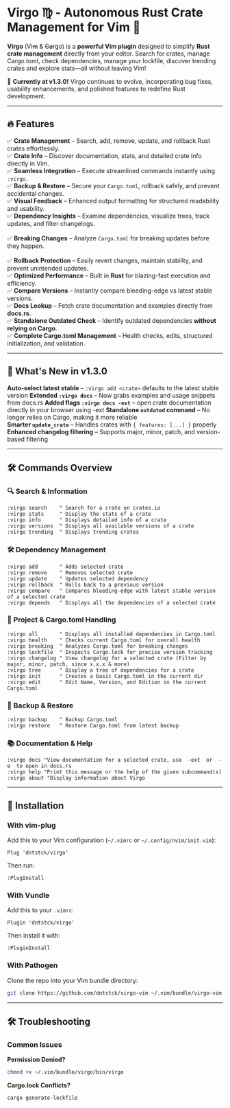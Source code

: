 # **Virgo ♍︎ - Autonomous Rust Crate Management for Vim 🦀**

**Virgo** (Vi~~m~~ & ~~Ca~~rgo) is a **powerful Vim plugin** designed to simplify **Rust crate management** directly from your editor. Search for crates, manage Cargo.toml, check dependencies,
 manage your lockfile, discover trending crates and explore stats—all without leaving Vim!  

🚀 **Currently at v1.3.0!** Virgo continues to evolve, incorporating bug fixes, usability enhancements, and polished features to redefine Rust development.  

---
## 🔥 Features  
✅ **Crate Management** – Search, add, remove, update, and rollback Rust crates effortlessly.<br>
✅ **Crate Info** – Discover documentation, stats, and detailed crate info directly in Vim.<br>
✅ **Seamless Integration** – Execute streamlined commands instantly using `:virgo`.<br>
✅ **Backup & Restore** – Secure your `Cargo.toml`, rollback safely, and prevent accidental changes.<br>
✅ **Visual Feedback** – Enhanced output formatting for structured readability and usability.<br> 
✅ **Dependency Insights** – Examine dependencies, visualize trees, track updates, and filter changelogs.<br>  
✅ **Breaking Changes** – Analyze `Cargo.toml` for breaking updates before they happen.<br>  
✅ **Rollback Protection** – Easily revert changes, maintain stability, and prevent unintended updates.<br>
✅ **Optimized Performance** – Built in **Rust** for blazing-fast execution and efficiency.<br>
✅ **Compare Versions** – Instantly compare bleeding-edge vs latest stable versions.<br>
✅ **Docs Lookup** – Fetch crate documentation and examples directly from **docs.rs**.<br>
✅ **Standalone Outdated Check** – Identify outdated dependencies **without relying on Cargo**.<br>
✅ **Complete Cargo.toml Management** – Health checks, edits, structured initialization, and validation.<br>

---

## 🚀 What's New in v1.3.0  

 **Auto-select latest stable** – `:virgo add <crate>` defaults to the latest stable version 
 **Extended `:virgo docs`** – Now grabs examples and usage snippets from docs.rs 
 **Added flags `:virgo docs -ext`** – open crate documentation directly in your browser using -ext
 **Standalone `outdated` command** – No longer relies on Cargo, making it more reliable  
 **Smarter `update_crate`** – Handles crates with `{ features: [...] }` properly  
 **Enhanced changelog filtering** – Supports major, minor, patch, and version-based filtering  

---

## 🛠️ Commands Overview  

### 🔍 Search & Information  

```vim
:virgo search    " Search for a crate on crates.io  
:virgo stats     " Display the stats of a crate  
:virgo info      " Displays detailed info of a crate  
:virgo versions  " Displays all available versions of a crate  
:virgo trending  " Displays trending crates  
```

### 🛠 Dependency Management  

```vim
:virgo add       " Adds selected crate  
:virgo remove    " Removes selected crate  
:virgo update    " Updates selected dependency  
:virgo rollback  " Rolls back to a previous version  
:virgo compare   " Compares bleeding-edge with latest stable version of a selected crate  
:virgo depends   " Displays all the dependencies of a selected crate  
```

### 📜 Project & Cargo.toml Handling 

```vim
:virgo all       " Displays all installed dependencies in Cargo.toml  
:virgo health    " Checks current Cargo.toml for overall health  
:virgo breaking  " Analyzes Cargo.toml for breaking changes  
:virgo lockfile  " Inspects Cargo.lock for precise version tracking  
:virgo changelog " View changelog for a selected crate (Filter by major, minor, patch, since x.x.x & more)  
:virgo tree      " Display a tree of dependencies for a crate  
:virgo init      " Creates a basic Cargo.toml in the current dir  
:virgo edit      " Edit Name, Version, and Edition in the current Cargo.toml   
```

### 🔄 Backup & Restore  

``` vim
:virgo backup    " Backup Cargo.toml  
:virgo restore   " Restore Cargo.toml from latest backup  
```

### 📚 Documentation & Help  

```vim
:virgo docs "View documentation for a selected crate, use  -ext  or  -e  to open in docs.rs  
:virgo help "Print this message or the help of the given subcommand(s)  
:virgo about "Display information about Virgo  
```

---

## 🚀 Installation  

### **With vim-plug**  

Add this to your Vim configuration (`~/.vimrc` or `~/.config/nvim/init.vim`):
```vim
Plug 'dntstck/virgo'
```
Then run:  
```vim
:PlugInstall
```

### **With Vundle**  

Add this to your `.vimrc`:  
```vim
Plugin 'dntstck/virgo'
```
Then install it with:  
```vim
:PluginInstall
```

### **With Pathogen**  

Clone the repo into your Vim bundle directory:  
```bash
git clone https://github.com/dntstck/virgo-vim ~/.vim/bundle/virgo-vim
```

---

## 🛠️ Troubleshooting  

### **Common Issues**  

**Permission Denied?**  
 
```bash
chmod +x ~/.vim/bundle/virgo/bin/virgo
```

**Cargo.lock Conflicts?**  

```bash
cargo generate-lockfile
```

